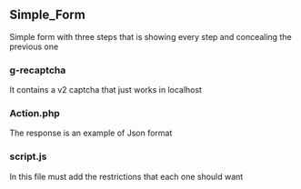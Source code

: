 ## Simple_Form
Simple form with three steps that is showing every step and concealing the previous one

### g-recaptcha
It contains a v2 captcha that just works in localhost

### Action.php
The response is an example of Json format

### script.js
In this file must add the restrictions that each one should want
